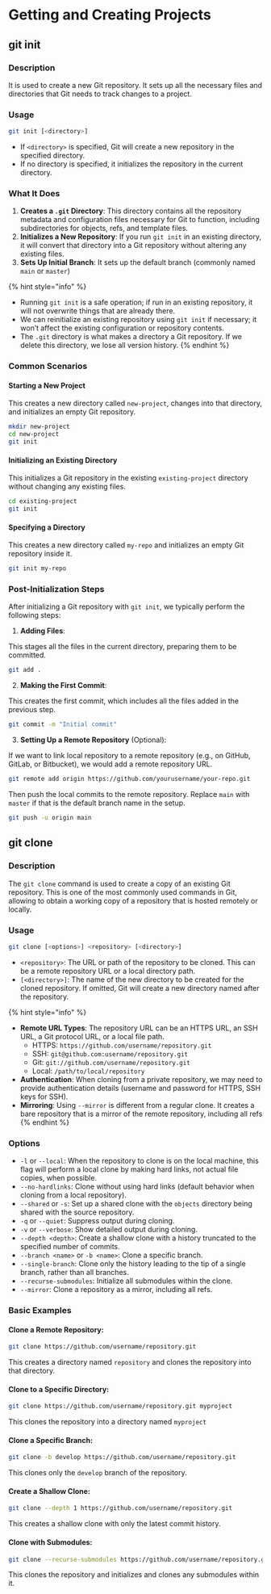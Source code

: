 # Getting and Creating Projects

## git init

### Description

It is used to create a new Git repository. It sets up all the necessary files and directories that Git needs to track changes to a project.

### Usage

```sh
git init [<directory>]
```

* If `<directory>` is specified, Git will create a new repository in the specified directory.
* If no directory is specified, it initializes the repository in the current directory.

### What It Does

1. **Creates a `.git` Directory**: This directory contains all the repository metadata and configuration files necessary for Git to function, including subdirectories for objects, refs, and template files.
2. **Initializes a New Repository**: If you run `git init` in an existing directory, it will convert that directory into a Git repository without altering any existing files.
3. **Sets Up Initial Branch**: It sets up the default branch (commonly named `main` or `master`)

{% hint style="info" %}
* Running `git init` is a safe operation; if run in an existing repository, it will not overwrite things that are already there.
* We can reinitialize an existing repository using `git init` if necessary; it won’t affect the existing configuration or repository contents.
* The `.git` directory is what makes a directory a Git repository. If we delete this directory, we lose all version history.
{% endhint %}

### Common Scenarios

#### **Starting a New Project**

This creates a new directory called `new-project`, changes into that directory, and initializes an empty Git repository.

```sh
mkdir new-project
cd new-project
git init
```

#### **Initializing an Existing Directory**

This initializes a Git repository in the existing `existing-project` directory without changing any existing files.

```sh
cd existing-project
git init
```

#### **Specifying a Directory**

This creates a new directory called `my-repo` and initializes an empty Git repository inside it.

```sh
git init my-repo
```

### Post-Initialization Steps

After initializing a Git repository with `git init`, we typically perform the following steps:

1. **Adding Files**:

This stages all the files in the current directory, preparing them to be committed.

```sh
git add .
```

2. **Making the First Commit**:

This creates the first commit, which includes all the files added in the previous step.

```sh
git commit -m "Initial commit"
```

3. **Setting Up a Remote Repository** (Optional):

If we want to link local repository to a remote repository (e.g., on GitHub, GitLab, or Bitbucket), we would add a remote repository URL.

```sh
git remote add origin https://github.com/yourusername/your-repo.git
```

Then push the local commits to the remote repository. Replace `main` with `master` if that is the default branch name in the setup.

```sh
git push -u origin main
```



## git clone

### Description

The `git clone` command is used to create a copy of an existing Git repository. This is one of the most commonly used commands in Git, allowing to obtain a working copy of a repository that is hosted remotely or locally.

### Usage

```sh
git clone [<options>] <repository> [<directory>]
```

* `<repository>`: The URL or path of the repository to be cloned. This can be a remote repository URL or a local directory path.
* `[<directory>]`: The name of the new directory to be created for the cloned repository. If omitted, Git will create a new directory named after the repository.

{% hint style="info" %}
* **Remote URL Types**: The repository URL can be an HTTPS URL, an SSH URL, a Git protocol URL, or a local file path.
  * HTTPS: `https://github.com/username/repository.git`
  * SSH: `git@github.com:username/repository.git`
  * Git: `git://github.com/username/repository.git`
  * Local: `/path/to/local/repository`
* **Authentication**: When cloning from a private repository, we may need to provide authentication details (username and password for HTTPS, SSH keys for SSH).
* **Mirroring**: Using `--mirror` is different from a regular clone. It creates a bare repository that is a mirror of the remote repository, including all refs
{% endhint %}

### Options

* `-l` or `--local`: When the repository to clone is on the local machine, this flag will perform a local clone by making hard links, not actual file copies, when possible.
* `--no-hardlinks`: Clone without using hard links (default behavior when cloning from a local repository).
* `--shared` or `-s`: Set up a shared clone with the `objects` directory being shared with the source repository.
* `-q` or `--quiet`: Suppress output during cloning.
* `-v` or `--verbose`: Show detailed output during cloning.
* `--depth <depth>`: Create a shallow clone with a history truncated to the specified number of commits.
* `--branch <name>` or `-b <name>`: Clone a specific branch.
* `--single-branch`: Clone only the history leading to the tip of a single branch, rather than all branches.
* `--recurse-submodules`: Initialize all submodules within the clone.
* `--mirror`: Clone a repository as a mirror, including all refs.

### Basic Examples

#### **Clone a Remote Repository**:

```sh
git clone https://github.com/username/repository.git
```

This creates a directory named `repository` and clones the repository into that directory.

#### **Clone to a Specific Directory**:

```sh
git clone https://github.com/username/repository.git myproject
```

This clones the repository into a directory named `myproject`

#### **Clone a Specific Branch**:

```sh
git clone -b develop https://github.com/username/repository.git
```

This clones only the `develop` branch of the repository.

#### **Create a Shallow Clone**:

```sh
git clone --depth 1 https://github.com/username/repository.git
```

This creates a shallow clone with only the latest commit history.

#### **Clone with Submodules**:

```sh
git clone --recurse-submodules https://github.com/username/repository.git
```

This clones the repository and initializes and clones any submodules within it.





